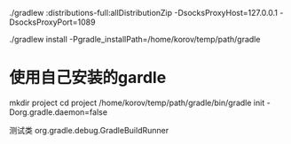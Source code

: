 ./gradlew :distributions-full:allDistributionZip -DsocksProxyHost=127.0.0.1 -DsocksProxyPort=1089

./gradlew install -Pgradle_installPath=/home/korov/temp/path/gradle
# 使用自己安装的gardle
mkdir project
cd project
/home/korov/temp/path/gradle/bin/gradle init -Dorg.gradle.daemon=false

测试类
org.gradle.debug.GradleBuildRunner
